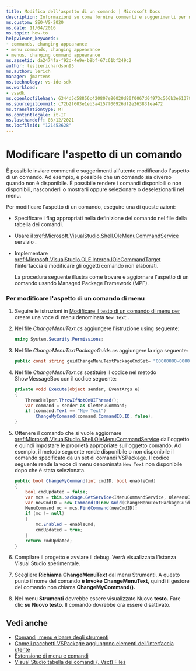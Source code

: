 ```yaml
---
title: Modifica dell'aspetto di un comando | Microsoft Docs
description: Informazioni su come fornire commenti e suggerimenti per modificare l'aspetto di un comando, ad esempio rendere i comandi disponibili/non disponibili, nascosti/visualizzati o selezionati/deselezionati.
ms.custom: SEO-VS-2020
ms.date: 11/04/2016
ms.topic: how-to
helpviewer_keywords:
- commands, changing appearance
- menu commands, changing appearance
- menus, changing command appearance
ms.assetid: da2474fa-f92d-4e9e-b8bf-67c61bf249c2
author: leslierichardson95
ms.author: lerich
manager: jmartens
ms.technology: vs-ide-sdk
ms.workload:
- vssdk
ms.openlocfilehash: 6344d5d58856c420807e80020d80f0067d0f973c566b3e613782e5fa0b85ef11
ms.sourcegitcommit: c72b2f603e1eb3a4157f00926df2e263831ea472
ms.translationtype: MT
ms.contentlocale: it-IT
ms.lasthandoff: 08/12/2021
ms.locfileid: "121452628"
---
```

# <a name="change-the-appearance-of-a-command"></a>Modificare l'aspetto di un comando
È possibile inviare commenti e suggerimenti all'utente modificando l'aspetto di un comando. Ad esempio, è possibile che un comando sia diverso quando non è disponibile. È possibile rendere i comandi disponibili o non disponibili, nasconderli o mostrarli oppure selezionare o deselezionarli nel menu.

Per modificare l'aspetto di un comando, eseguire una di queste azioni:

- Specificare i flag appropriati nella definizione del comando nel file della tabella dei comandi.

- Usare il <xref:Microsoft.VisualStudio.Shell.OleMenuCommandService> servizio .

- Implementare <xref:Microsoft.VisualStudio.OLE.Interop.IOleCommandTarget> l'interfaccia e modificare gli oggetti comando non elaborati.

  La procedura seguente illustra come trovare e aggiornare l'aspetto di un comando usando Managed Package Framework (MPF).

### <a name="to-change-the-appearance-of-a-menu-command"></a>Per modificare l'aspetto di un comando di menu

1. Seguire le istruzioni in [Modificare il testo di un comando di menu per](../extensibility/changing-the-text-of-a-menu-command.md) creare una voce di menu denominata `New Text` .

2. Nel file *ChangeMenuText.cs* aggiungere l'istruzione using seguente:

    ```csharp
    using System.Security.Permissions;
    ```

3. Nel file *ChangeMenuTextPackageGuids.cs* aggiungere la riga seguente:

    ```csharp
    public const string guidChangeMenuTextPackageCmdSet= "00000000-0000-0000-0000-00000000";  // get the GUID from the .vsct file
    ```

4. Nel file *ChangeMenuText.cs* sostituire il codice nel metodo ShowMessageBox con il codice seguente:

    ```csharp
    private void Execute(object sender, EventArgs e)
    {
        ThreadHelper.ThrowIfNotOnUIThread();
        var command = sender as OleMenuCommand;
        if (command.Text == "New Text")
            ChangeMyCommand(command.CommandID.ID, false);
    }
    ```

5. Ottenere il comando che si vuole aggiornare <xref:Microsoft.VisualStudio.Shell.OleMenuCommandService> dall'oggetto e quindi impostare le proprietà appropriate sull'oggetto comando. Ad esempio, il metodo seguente rende disponibile o non disponibile il comando specificato da un set di comandi VSPackage. Il codice seguente rende la voce di menu denominata `New Text` non disponibile dopo che è stata selezionata.

    ```csharp
    public bool ChangeMyCommand(int cmdID, bool enableCmd)
    {
        bool cmdUpdated = false;
        var mcs = this.package.GetService<IMenuCommandService, OleMenuCommandService>();
        var newCmdID = new CommandID(new Guid(ChangeMenuTextPackageGuids.guidChangeMenuTextPackageCmdSet), cmdID);
        MenuCommand mc = mcs.FindCommand(newCmdID);
        if (mc != null)
        {
            mc.Enabled = enableCmd;
            cmdUpdated = true;
        }
        return cmdUpdated;
    }
    ```

6. Compilare il progetto e avviare il debug. Verrà visualizzata l'istanza Visual Studio sperimentale.

7. Scegliere **Richiama** **ChangeMenuText** dal menu Strumenti. A questo punto il nome del comando **è Invoke ChangeMenuText,** quindi il gestore del comando non chiama **ChangeMyCommand().**

8. Nel menu **Strumenti** dovrebbe essere visualizzato Nuovo **testo.** Fare clic **su Nuovo testo**. Il comando dovrebbe ora essere disattivato.

## <a name="see-also"></a>Vedi anche
- [Comandi, menu e barre degli strumenti](../extensibility/internals/commands-menus-and-toolbars.md)
- [Come i pacchetti VSPackage aggiungono elementi dell'interfaccia utente](../extensibility/internals/how-vspackages-add-user-interface-elements.md)
- [Estensione di menu e comandi](../extensibility/extending-menus-and-commands.md)
- [Visual Studio tabella dei comandi (. Vsct) Files](../extensibility/internals/visual-studio-command-table-dot-vsct-files.md)
